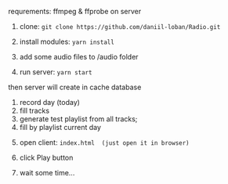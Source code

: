 requrements:
 ffmpeg & ffprobe on server

1. clone:
```git clone https://github.com/daniil-loban/Radio.git```

2. install modules:
```yarn install```

3. add some audio files to /audio folder

4. run server:
```yarn start```

then server will create in cache database
1) record day (today)
2) fill tracks
3) generate test playlist from all tracks;
4) fill by playlist current day

5. open client:
```index.html  (just open it in browser)```

6. click Play button

7. wait some time...